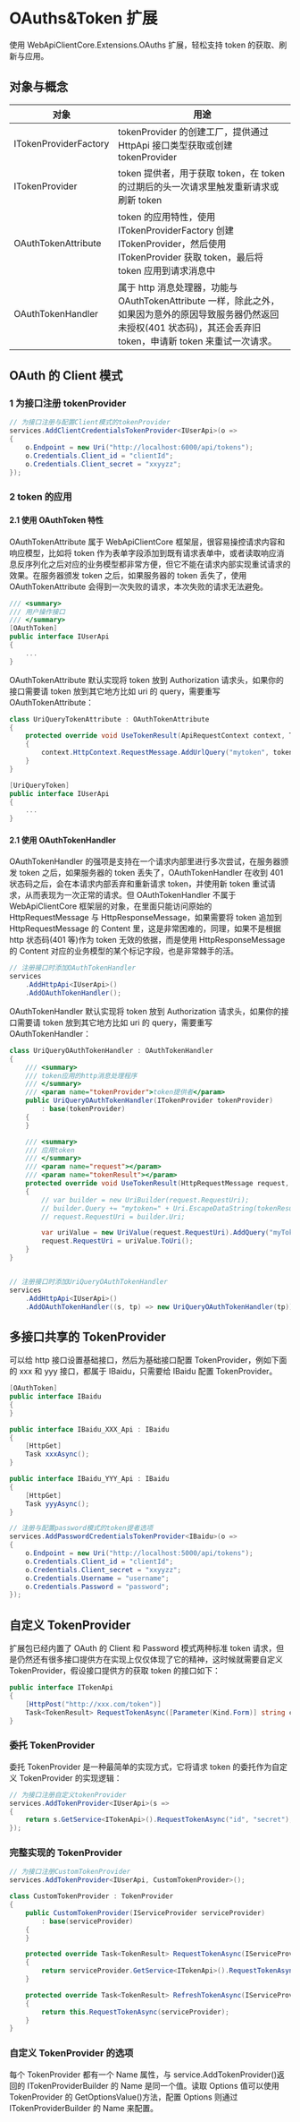 # OAuths&Token 扩展

使用 WebApiClientCore.Extensions.OAuths 扩展，轻松支持 token 的获取、刷新与应用。

## 对象与概念

| 对象                  | 用途                                                                                                                                                                       |
| --------------------- | -------------------------------------------------------------------------------------------------------------------------------------------------------------------------- |
| ITokenProviderFactory | tokenProvider 的创建工厂，提供通过 HttpApi 接口类型获取或创建 tokenProvider                                                                                                |
| ITokenProvider        | token 提供者，用于获取 token，在 token 的过期后的头一次请求里触发重新请求或刷新 token                                                                                      |
| OAuthTokenAttribute   | token 的应用特性，使用 ITokenProviderFactory 创建 ITokenProvider，然后使用 ITokenProvider 获取 token，最后将 token 应用到请求消息中                                        |
| OAuthTokenHandler     | 属于 http 消息处理器，功能与 OAuthTokenAttribute 一样，除此之外，如果因为意外的原因导致服务器仍然返回未授权(401 状态码)，其还会丢弃旧 token，申请新 token 来重试一次请求。 |

## OAuth 的 Client 模式

### 1 为接口注册 tokenProvider

```csharp
// 为接口注册与配置Client模式的tokenProvider
services.AddClientCredentialsTokenProvider<IUserApi>(o =>
{
    o.Endpoint = new Uri("http://localhost:6000/api/tokens");
    o.Credentials.Client_id = "clientId";
    o.Credentials.Client_secret = "xxyyzz";
});
```

### 2 token 的应用

#### 2.1 使用 OAuthToken 特性

OAuthTokenAttribute 属于 WebApiClientCore 框架层，很容易操控请求内容和响应模型，比如将 token 作为表单字段添加到既有请求表单中，或者读取响应消息反序列化之后对应的业务模型都非常方便，但它不能在请求内部实现重试请求的效果。在服务器颁发 token 之后，如果服务器的 token 丢失了，使用 OAuthTokenAttribute 会得到一次失败的请求，本次失败的请求无法避免。

```csharp
/// <summary>
/// 用户操作接口
/// </summary>
[OAuthToken]
public interface IUserApi
{
    ...
}
```

OAuthTokenAttribute 默认实现将 token 放到 Authorization 请求头，如果你的接口需要请 token 放到其它地方比如 uri 的 query，需要重写 OAuthTokenAttribute：

```csharp
class UriQueryTokenAttribute : OAuthTokenAttribute
{
    protected override void UseTokenResult(ApiRequestContext context, TokenResult tokenResult)
    {
        context.HttpContext.RequestMessage.AddUrlQuery("mytoken", tokenResult.Access_token);
    }
}

[UriQueryToken]
public interface IUserApi
{
    ...
}
```

#### 2.1 使用 OAuthTokenHandler

OAuthTokenHandler 的强项是支持在一个请求内部里进行多次尝试，在服务器颁发 token 之后，如果服务器的 token 丢失了，OAuthTokenHandler 在收到 401 状态码之后，会在本请求内部丢弃和重新请求 token，并使用新 token 重试请求，从而表现为一次正常的请求。但 OAuthTokenHandler 不属于 WebApiClientCore 框架层的对象，在里面只能访问原始的 HttpRequestMessage 与 HttpResponseMessage，如果需要将 token 追加到 HttpRequestMessage 的 Content 里，这是非常困难的，同理，如果不是根据 http 状态码(401 等)作为 token 无效的依据，而是使用 HttpResponseMessage 的 Content 对应的业务模型的某个标记字段，也是非常棘手的活。

```csharp
// 注册接口时添加OAuthTokenHandler
services
    .AddHttpApi<IUserApi>()
    .AddOAuthTokenHandler();
```

OAuthTokenHandler 默认实现将 token 放到 Authorization 请求头，如果你的接口需要请 token 放到其它地方比如 uri 的 query，需要重写 OAuthTokenHandler：

```csharp
class UriQueryOAuthTokenHandler : OAuthTokenHandler
{
    /// <summary>
    /// token应用的http消息处理程序
    /// </summary>
    /// <param name="tokenProvider">token提供者</param>
    public UriQueryOAuthTokenHandler(ITokenProvider tokenProvider)
        : base(tokenProvider)
    {
    }

    /// <summary>
    /// 应用token
    /// </summary>
    /// <param name="request"></param>
    /// <param name="tokenResult"></param>
    protected override void UseTokenResult(HttpRequestMessage request, TokenResult tokenResult)
    {
        // var builder = new UriBuilder(request.RequestUri);
        // builder.Query += "mytoken=" + Uri.EscapeDataString(tokenResult.Access_token);
        // request.RequestUri = builder.Uri;

        var uriValue = new UriValue(request.RequestUri).AddQuery("myToken", tokenResult.Access_token);
        request.RequestUri = uriValue.ToUri();
    }
}


// 注册接口时添加UriQueryOAuthTokenHandler
services
    .AddHttpApi<IUserApi>()
    .AddOAuthTokenHandler((s, tp) => new UriQueryOAuthTokenHandler(tp));
```

## 多接口共享的 TokenProvider

可以给 http 接口设置基础接口，然后为基础接口配置 TokenProvider，例如下面的 xxx 和 yyy 接口，都属于 IBaidu，只需要给 IBaidu 配置 TokenProvider。

```csharp
[OAuthToken]
public interface IBaidu
{
}

public interface IBaidu_XXX_Api : IBaidu
{
    [HttpGet]
    Task xxxAsync();
}

public interface IBaidu_YYY_Api : IBaidu
{
    [HttpGet]
    Task yyyAsync();
}
```

```csharp
// 注册与配置password模式的token提者选项
services.AddPasswordCredentialsTokenProvider<IBaidu>(o =>
{
    o.Endpoint = new Uri("http://localhost:5000/api/tokens");
    o.Credentials.Client_id = "clientId";
    o.Credentials.Client_secret = "xxyyzz";
    o.Credentials.Username = "username";
    o.Credentials.Password = "password";
});
```

## 自定义 TokenProvider

扩展包已经内置了 OAuth 的 Client 和 Password 模式两种标准 token 请求，但是仍然还有很多接口提供方在实现上仅仅体现了它的精神，这时候就需要自定义 TokenProvider，假设接口提供方的获取 token 的接口如下：

```csharp
public interface ITokenApi
{
    [HttpPost("http://xxx.com/token")]
    Task<TokenResult> RequestTokenAsync([Parameter(Kind.Form)] string clientId, [Parameter(Kind.Form)] string clientSecret);
}
```

### 委托 TokenProvider

委托 TokenProvider 是一种最简单的实现方式，它将请求 token 的委托作为自定义 TokenProvider 的实现逻辑：

```csharp
// 为接口注册自定义tokenProvider
services.AddTokenProvider<IUserApi>(s =>
{
    return s.GetService<ITokenApi>().RequestTokenAsync("id", "secret");
});
```

### 完整实现的 TokenProvider

```csharp
// 为接口注册CustomTokenProvider
services.AddTokenProvider<IUserApi, CustomTokenProvider>();
```

```csharp
class CustomTokenProvider : TokenProvider
{
    public CustomTokenProvider(IServiceProvider serviceProvider)
        : base(serviceProvider)
    {
    }

    protected override Task<TokenResult> RequestTokenAsync(IServiceProvider serviceProvider)
    {
        return serviceProvider.GetService<ITokenApi>().RequestTokenAsync("id", "secret");
    }

    protected override Task<TokenResult> RefreshTokenAsync(IServiceProvider serviceProvider, string refresh_token)
    {
        return this.RequestTokenAsync(serviceProvider);
    }
}
```

### 自定义 TokenProvider 的选项

每个 TokenProvider 都有一个 Name 属性，与 service.AddTokenProvider()返回的 ITokenProviderBuilder 的 Name 是同一个值。读取 Options 值可以使用 TokenProvider 的 GetOptionsValue()方法，配置 Options 则通过 ITokenProviderBuilder 的 Name 来配置。
